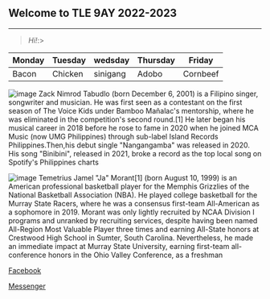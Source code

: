 ## Welcome to TLE 9AY 2022-2023
---
>*Hi!*:>

| Monday | Tuesday | wedsday | Thursday | Friday |
| ------ | ------- | ------- | -------- | ------ |
| Bacon | Chicken | sinigang|  Adobo | Cornbeef |

![image](https://user-images.githubusercontent.com/118234208/203453114-1c954f95-89e2-4f55-b4aa-c3e7f9cbb484.png)
Zack Nimrod Tabudlo (born December 6, 2001) is a Filipino singer, songwriter and musician. He was first seen as a contestant on the first season of The Voice Kids under Bamboo Mañalac's mentorship, where he was eliminated in the competition's second round.[1] He later began his musical career in 2018 before he rose to fame in 2020 when he joined MCA Music (now UMG Philippines) through sub-label Island Records Philippines.Then,his debut single "Nangangamba" was released in 2020. His song "Binibini", released in 2021, broke a record as the top local song on Spotify's Philippines charts

![image](https://user-images.githubusercontent.com/118234208/203452896-724c9f99-f131-4d85-8630-5198c24c644a.png)
Temetrius Jamel "Ja" Morant[1] (born August 10, 1999) is an American professional basketball player for the Memphis Grizzlies of the National Basketball Association (NBA). He played college basketball for the Murray State Racers, where he was a consensus first-team All-American as a sophomore in 2019.
Morant was only lightly recruited by NCAA Division I programs and unranked by recruiting services, despite having been named All-Region Most Valuable Player three times and earning All-State honors at Crestwood High School in Sumter, South Carolina. Nevertheless, he made an immediate impact at Murray State University, earning first-team all-conference honors in the Ohio Valley Conference, as a freshman

[Facebook](https://www.facebook.com/bazar)

[Messenger](https://www.messenger.com/bazar)
